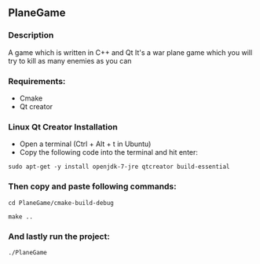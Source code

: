 ## PlaneGame

### Description
A game which is written in C++ and Qt
It's a war plane game which you will try to kill as many enemies as you can
### Requirements:
  + Cmake
  + Qt creator
### Linux Qt Creator Installation
  + Open a terminal (Ctrl + Alt + t in Ubuntu)
  + Copy the following code into the terminal and hit enter:
  ```
  sudo apt-get -y install openjdk-7-jre qtcreator build-essential
  ```
### Then copy and paste following commands:
  ```
  cd PlaneGame/cmake-build-debug
  ```
  ```
  make ..
  ```
### And lastly run the project:
  ```
  ./PlaneGame
  ```
  
  




